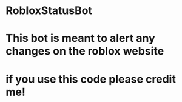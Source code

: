 # RobloxStatusBot
# This bot is meant to alert any changes on the roblox website
# if you use this code please credit me!
